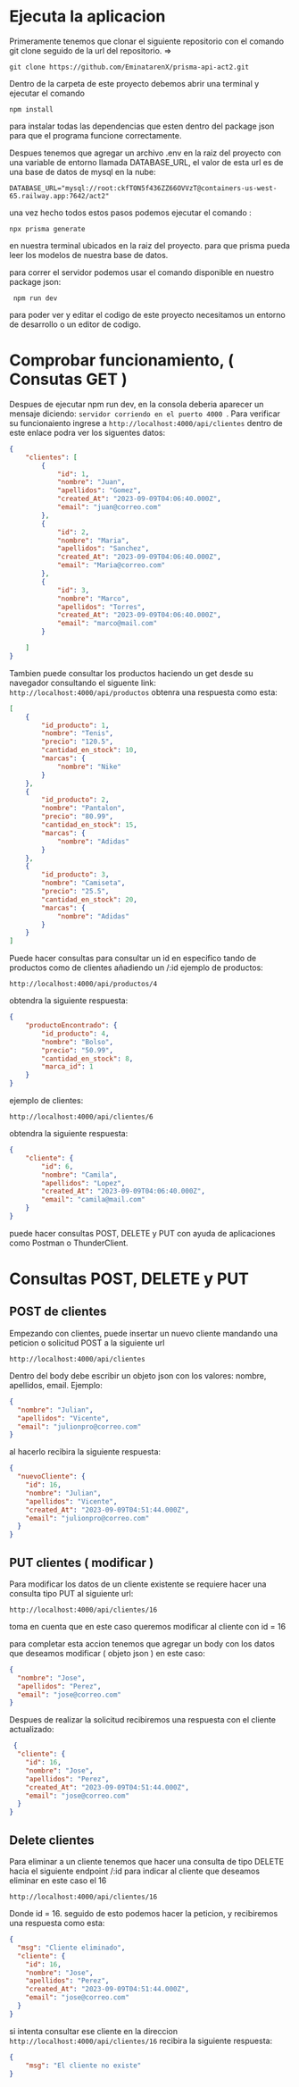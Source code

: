 # Ejecuta la aplicacion

Primeramente tenemos que clonar el siguiente repositorio con el comando git clone seguido de la url del repositorio.
=> 
```shell
git clone https://github.com/EminatarenX/prisma-api-act2.git

```

Dentro de la carpeta de este proyecto debemos abrir una terminal y ejecutar el comando 
```shell 
npm install
```
para instalar todas las dependencias que esten dentro del package json para que el programa funcione correctamente.

Despues tenemos que agregar un archivo .env en la raiz del proyecto con una variable de entorno llamada DATABASE_URL, el valor de esta url es de una base de datos de mysql en la nube:
```.dotenv
DATABASE_URL="mysql://root:ckfTON5f436ZZ66OVVzT@containers-us-west-65.railway.app:7642/act2"
```


una vez hecho todos estos pasos podemos ejecutar el comando :
```shell
npx prisma generate
```
en nuestra terminal ubicados en la raiz del proyecto. para que prisma pueda leer los modelos de nuestra base de datos.

para correr el servidor podemos usar el comando disponible en nuestro package json:
```shell
 npm run dev
```

para poder ver y editar el codigo de este proyecto necesitamos un entorno de desarrollo o un editor de codigo.

# Comprobar funcionamiento, ( Consutas GET )

Despues de ejecutar npm run dev, en la consola deberia aparecer un mensaje diciendo: ```servidor corriendo en el puerto 4000 ```.
Para verificar su funcionaiento ingrese a ```http://localhost:4000/api/clientes``` dentro de este enlace podra ver los siguentes datos:
```json
{
    "clientes": [
        {
            "id": 1,
            "nombre": "Juan",
            "apellidos": "Gomez",
            "created_At": "2023-09-09T04:06:40.000Z",
            "email": "juan@correo.com"
        },
        {
            "id": 2,
            "nombre": "Maria",
            "apellidos": "Sanchez",
            "created_At": "2023-09-09T04:06:40.000Z",
            "email": "Maria@correo.com"
        },
        {
            "id": 3,
            "nombre": "Marco",
            "apellidos": "Torres",
            "created_At": "2023-09-09T04:06:40.000Z",
            "email": "marco@mail.com"
        }

    ]
}
```
Tambien puede consultar los productos haciendo un get desde su navegador consultando el siguente link: ```http://localhost:4000/api/productos```
obtenra una respuesta como esta: 
```json
[
    {
        "id_producto": 1,
        "nombre": "Tenis",
        "precio": "120.5",
        "cantidad_en_stock": 10,
        "marcas": {
            "nombre": "Nike"
        }
    },
    {
        "id_producto": 2,
        "nombre": "Pantalon",
        "precio": "80.99",
        "cantidad_en_stock": 15,
        "marcas": {
            "nombre": "Adidas"
        }
    },
    {
        "id_producto": 3,
        "nombre": "Camiseta",
        "precio": "25.5",
        "cantidad_en_stock": 20,
        "marcas": {
            "nombre": "Adidas"
        }
    }
]
```

Puede hacer consultas para consultar un id en especifico tando de productos como de clientes añadiendo un /:id 
ejemplo de productos: 
```shell
http://localhost:4000/api/productos/4
```

obtendra la siguiente respuesta: 
```json
{
    "productoEncontrado": {
        "id_producto": 4,
        "nombre": "Bolso",
        "precio": "50.99",
        "cantidad_en_stock": 8,
        "marca_id": 1
    }
}
```
ejemplo de clientes:
```shell
http://localhost:4000/api/clientes/6
```
obtendra la siguiente respuesta:
```json
{
    "cliente": {
        "id": 6,
        "nombre": "Camila",
        "apellidos": "Lopez",
        "created_At": "2023-09-09T04:06:40.000Z",
        "email": "camila@mail.com"
    }
}
```

puede hacer consultas POST, DELETE y PUT con ayuda de aplicaciones como Postman o ThunderClient.

# Consultas POST, DELETE y PUT


## POST de clientes
Empezando con clientes, puede insertar un nuevo cliente mandando una peticion o solicitud POST a la siguiente url
```shell
http://localhost:4000/api/clientes
```
Dentro del body debe escribir un objeto json con los valores: nombre, apellidos, email.
Ejemplo: 
```json
{
  "nombre": "Julian",
  "apellidos": "Vicente",
  "email": "julionpro@correo.com"
}
```
al hacerlo recibira la siguiente respuesta:
```json
{
  "nuevoCliente": {
    "id": 16,
    "nombre": "Julian",
    "apellidos": "Vicente",
    "created_At": "2023-09-09T04:51:44.000Z",
    "email": "julionpro@correo.com"
  }
}
```

## PUT clientes ( modificar ) 

Para modificar los datos de un cliente existente se requiere hacer una consulta tipo PUT al siguiente url:
```shell
http://localhost:4000/api/clientes/16
```
toma en cuenta que en este caso queremos modificar al cliente con id = 16

para completar esta accion tenemos que agregar un body con los datos que deseamos modificar ( objeto json )
en este caso:
```json
{
  "nombre": "Jose",
  "apellidos": "Perez",
  "email": "jose@correo.com"
}
```
Despues de realizar la solicitud recibiremos una respuesta con el cliente actualizado:
```json
 {
  "cliente": {
    "id": 16,
    "nombre": "Jose",
    "apellidos": "Perez",
    "created_At": "2023-09-09T04:51:44.000Z",
    "email": "jose@correo.com"
  }
}
```

## Delete clientes 

Para eliminar a un cliente tenemos que hacer una consulta de tipo DELETE hacia el siguiente endpoint /:id para indicar al cliente que deseamos eliminar en este caso el 16
```shell
http://localhost:4000/api/clientes/16
```
Donde id = 16.
seguido de esto podemos hacer la peticion, y recibiremos una respuesta como esta:
```json
{
  "msg": "Cliente eliminado",
  "cliente": {
    "id": 16,
    "nombre": "Jose",
    "apellidos": "Perez",
    "created_At": "2023-09-09T04:51:44.000Z",
    "email": "jose@correo.com"
  }
}
```
si intenta consultar ese cliente en la direccion ```http://localhost:4000/api/clientes/16``` recibira la siguiente respuesta:
```json
{
    "msg": "El cliente no existe"
}
```

